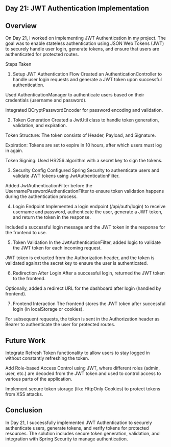 ## Day 21: JWT Authentication Implementation
## Overview
On Day 21, I worked on implementing JWT Authentication in my project. The goal was to enable stateless authentication using JSON Web Tokens (JWT) to securely handle user login, generate tokens, and ensure that users are authenticated for protected routes.

Steps Taken
1. Setup JWT Authentication Flow
Created an AuthenticationController to handle user login requests and generate a JWT token upon successful authentication.

Used AuthenticationManager to authenticate users based on their credentials (username and password).

Integrated BCryptPasswordEncoder for password encoding and validation.

2. Token Generation
Created a JwtUtil class to handle token generation, validation, and expiration.

Token Structure: The token consists of Header, Payload, and Signature.

Expiration: Tokens are set to expire in 10 hours, after which users must log in again.

Token Signing: Used HS256 algorithm with a secret key to sign the tokens.

3. Security Config
Configured Spring Security to authenticate users and validate JWT tokens using JwtAuthenticationFilter.

Added JwtAuthenticationFilter before the UsernamePasswordAuthenticationFilter to ensure token validation happens during the authentication process.

4. Login Endpoint
Implemented a login endpoint (/api/auth/login) to receive username and password, authenticate the user, generate a JWT token, and return the token in the response.

Included a successful login message and the JWT token in the response for the frontend to use.

5. Token Validation
In the JwtAuthenticationFilter, added logic to validate the JWT token for each incoming request.

JWT token is extracted from the Authorization header, and the token is validated against the secret key to ensure the user is authenticated.

6. Redirection After Login
After a successful login, returned the JWT token to the frontend.

Optionally, added a redirect URL for the dashboard after login (handled by frontend).

7. Frontend Interaction
The frontend stores the JWT token after successful login (in localStorage or cookies).

For subsequent requests, the token is sent in the Authorization header as Bearer <token> to authenticate the user for protected routes.


## Future Work
Integrate Refresh Token functionality to allow users to stay logged in without constantly refreshing the token.

Add Role-based Access Control using JWT, where different roles (admin, user, etc.) are decoded from the JWT token and used to control access to various parts of the application.

Implement secure token storage (like HttpOnly Cookies) to protect tokens from XSS attacks.

## Conclusion
In Day 21, I successfully implemented JWT Authentication to securely authenticate users, generate tokens, and verify tokens for protected resources. The solution includes secure token generation, validation, and integration with Spring Security to manage authentication.